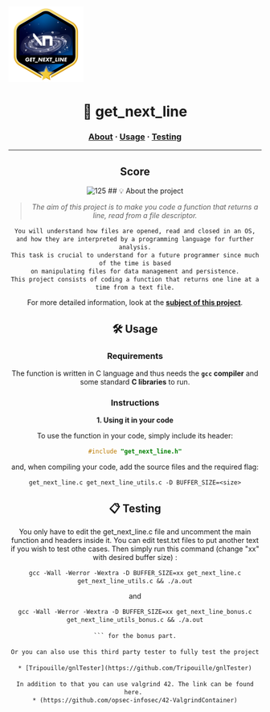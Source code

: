 <a href="https://github.com/bnetal77a/get_next_line">![42 Badge](https://github.com/mcombeau/mcombeau/blob/main/42_badges/get_next_linem.png)</a>

<div align="center">
	
<h1 align="center">
	📖 get_next_line
</h1>
<h3 align="center">
	<a href="#%EF%B8%8F-about">About</a>
	<span> · </span>
	<a href="#%EF%B8%8F-usage">Usage</a>
	<span> · </span>
	<a href="#-testing">Testing</a>
</h3>

---
<label>
	<h2> Score </h2>	
	<img alt="125" style="width: 100px;height: 70px" src="https://github.com/simon-zerisenay/simon-zerisenay/blob/main/125.png"/>
</label>
## 💡 About the project

> _The aim of this project is to make you code a function that returns a line, read from a file descriptor._

	You will understand how files are opened, read and closed in an OS,
	and how they are interpreted by a programming language for further analysis.
	This task is crucial to understand for a future programmer since much of the time is based
	on manipulating files for data management and persistence.
	This project consists of coding a function that returns one line at a time from a text file.

For more detailed information, look at the [**subject of this project**](https://github.com/jdecorte-be/42-Get-next-line/blob/master/en.subject.pdf).


## 🛠️ Usage

### Requirements

The function is written in C language and thus needs the **`gcc` compiler** and some standard **C libraries** to run.

### Instructions

**1. Using it in your code**

To use the function in your code, simply include its header:

```C
#include "get_next_line.h"
```

and, when compiling your code, add the source files and the required flag:

```shell
get_next_line.c get_next_line_utils.c -D BUFFER_SIZE=<size>
```

## 📋 Testing

You only have to edit the get_next_line.c file and uncomment the main function and headers inside it.
You can edit test.txt files to put another text if you wish to test othe cases.
Then simply run this command (change "xx" with desired buffer size) :

```shell
gcc -Wall -Werror -Wextra -D BUFFER_SIZE=xx get_next_line.c get_next_line_utils.c && ./a.out
```
and 
```shell
gcc -Wall -Werror -Wextra -D BUFFER_SIZE=xx get_next_line_bonus.c get_next_line_utils_bonus.c && ./a.out

``` for the bonus part.

Or you can also use this third party tester to fully test the project

* [Tripouille/gnlTester](https://github.com/Tripouille/gnlTester)

In addition to that you can use valgrind 42. The link can be found here. 
* (https://github.com/opsec-infosec/42-ValgrindContainer)

